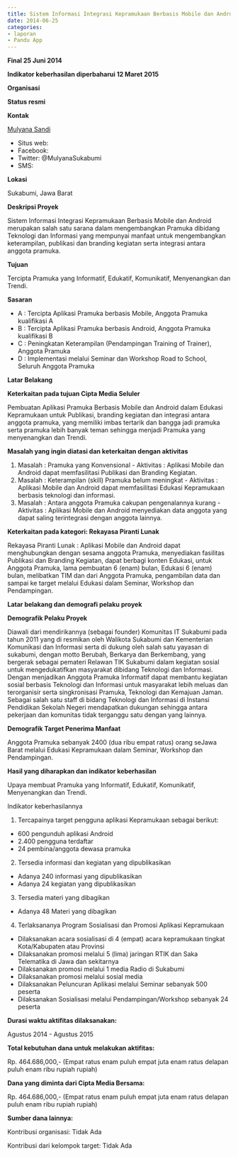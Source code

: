 ```yaml
---
title: Sistem Informasi Integrasi Kepramukaan Berbasis Mobile dan Android - Proposal Lengkap
date: 2014-06-25
categories:
- laporan
- Pandu App 
---
```


**Final 25 Juni 2014**

**Indikator keberhasilan diperbaharui 12 Maret 2015**

**Organisasi**

**Status resmi**

**Kontak**

  [Mulyana Sandi](http://wiki.ciptamedia.org/wiki/Mulyana_Sandi)
* Situs web:
* Facebook: 
* Twitter: @MulyanaSukabumi
* SMS: 

**Lokasi**

  Sukabumi, Jawa Barat

**Deskripsi Proyek**

Sistem Informasi Integrasi Kepramukaan Berbasis Mobile dan Android merupakan salah satu sarana dalam mengembangkan Pramuka dibidang Teknologi dan Informasi yang mempunyai manfaat untuk mengembangkan keterampilan, publikasi dan branding kegiatan serta integrasi antara anggota pramuka.

**Tujuan**

Tercipta Pramuka yang Informatif, Edukatif, Komunikatif, Menyenangkan dan Trendi.

**Sasaran**

* A : Tercipta Aplikasi Pramuka berbasis Mobile, Anggota Pramuka kualifikasi A
* B : Tercipta Aplikasi Pramuka berbasis Android, Anggota Pramuka kualifikasi B
* C : Peningkatan Keterampilan (Pendampingan Training of Trainer), Anggota Pramuka
* D : Implementasi melalui Seminar dan Workshop Road to School, Seluruh Anggota Pramuka

**Latar Belakang**

 **Keterkaitan pada tujuan Cipta Media Seluler**

  Pembuatan Aplikasi Pramuka Berbasis Mobile dan Android dalam Edukasi Kepramukaan untuk Publikasi, branding kegiatan dan integrasi antara anggota pramuka, yang memiliki imbas tertarik dan bangga jadi pramuka serta pramuka lebih banyak teman sehingga menjadi Pramuka yang menyenangkan dan Trendi.

 **Masalah yang ingin diatasi dan keterkaitan dengan aktivitas**

1. Masalah : Pramuka yang Konvensional - Aktivitas : Aplikasi Mobile dan Android dapat memfasilitasi Publikasi dan Branding Kegiatan.
2. Masalah : Keterampilan (skill) Pramuka belum meningkat - Aktivitas : Aplikasi Mobile dan Android dapat memfasilitasi Edukasi Kepramukaan berbasis teknologi dan informasi.
3. Masalah : Antara anggota Pramuka cakupan pengenalannya kurang - Aktivitas : Aplikasi Mobile dan Android menyediakan data anggota yang dapat saling terintegrasi dengan anggota lainnya.

 **Keterkaitan pada kategori: Rekayasa Piranti Lunak**
   
   Rekayasa Piranti Lunak : Aplikasi Mobile dan Android dapat menghubungkan dengan sesama anggota Pramuka, menyediakan fasilitas Publikasi dan Branding Kegiatan, dapat berbagi konten Edukasi, untuk Anggota Pramuka, lama pembuatan 6 (enam) bulan, Edukasi 6 (enam) bulan, melibatkan TIM dan dari Anggota Pramuka, pengambilan data dan sampai ke target melalui Edukasi dalam Seminar, Workshop dan Pendampingan.

**Latar belakang dan demografi pelaku proyek**

 **Demografik Pelaku Proyek**

 Diawali dari mendirikannya (sebagai founder) Komunitas IT Sukabumi pada tahun 2011 yang di resmikan oleh Walikota Sukabumi dan Kementerian Komunikasi dan Informasi serta di dukung oleh salah satu yayasan di sukabumi, dengan motto Berubah, Berkarya dan Berkembang, yang bergerak sebagai pemateri Relawan TIK Sukabumi dalam kegiatan sosial untuk mengedukatifkan masyarakat dibidang Teknologi dan Informasi. Dengan menjadikan Anggota Pramuka Informatif dapat membantu kegiatan sosial berbasis Teknologi dan Informasi untuk masyarakat lebih meluas dan terorganisir serta singkronisasi Pramuka, Teknologi dan Kemajuan Jaman. Sebagai salah satu staff di bidang Teknologi dan Informasi di Instansi Pendidikan Sekolah Negeri mendapatkan dukungan sehingga antara pekerjaan dan komunitas tidak terganggu satu dengan yang lainnya.

 **Demografik Target Penerima Manfaat**

  Anggota Pramuka sebanyak 2400 (dua ribu empat ratus) orang seJawa Barat melalui Edukasi Kepramukaan dalam Seminar, Workshop dan Pendampingan.

**Hasil yang diharapkan dan indikator keberhasilan**

 Upaya membuat Pramuka yang Informatif, Edukatif, Komunikatif, Menyenangkan dan Trendi.

Indikator keberhasilannya 
1. Tercapainya target pengguna aplikasi Kepramukaan sebagai berikut:
 * 600 pengunduh aplikasi Android
 * 2.400 pengguna terdaftar
 * 24 pembina/anggota dewasa pramuka
2. Tersedia informasi dan kegiatan yang dipublikasikan
 * Adanya 240 informasi yang dipublikasikan
 * Adanya 24 kegiatan yang dipublikasikan
3. Tersedia materi yang dibagikan
 * Adanya 48 Materi yang dibagikan
4. Terlaksananya Program Sosialisasi dan Promosi Aplikasi Kepramukaan
 * Dilaksanakan acara sosialisasi di 4 (empat) acara kepramukaan tingkat Kota/Kabupaten atau Provinsi
 * Dilaksanakan promosi melalui 5 (lima) jaringan RTIK dan Saka Telematika di Jawa dan sekitarnya
 * Dilaksanakan promosi melalui 1 media Radio di Sukabumi
 * Dilaksanakan promosi melalui sosial media
 * Dilaksanakan Peluncuran Aplikasi melalui Seminar sebanyak 500 peserta
 * Dilaksanakan Sosialisasi melalui Pendampingan/Workshop sebanyak 24 peserta

**Durasi waktu aktifitas dilaksanakan:**

  Agustus 2014 - Agustus 2015

**Total kebutuhan dana untuk melakukan aktifitas:**
  
  Rp. 464.686,000,- (Empat ratus enam puluh empat juta enam ratus delapan puluh enam ribu rupiah rupiah)

**Dana yang diminta dari Cipta Media Bersama:**
  
  Rp. 464.686,000,- (Empat ratus enam puluh empat juta enam ratus delapan puluh enam ribu rupiah rupiah)

**Sumber dana lainnya:**

  Kontribusi organisasi: Tidak Ada

  Kontribusi dari kelompok target: Tidak Ada
